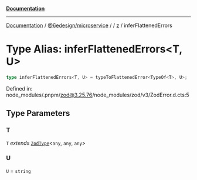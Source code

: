 [**Documentation**](../../../../../README.md)

***

[Documentation](../../../../../README.md) / [@6edesign/microservice](../../../README.md) / [](../../../README.md) / [z](../README.md) / inferFlattenedErrors

# Type Alias: inferFlattenedErrors&lt;T, U&gt;

```ts
type inferFlattenedErrors<T, U> = typeToFlattenedError<TypeOf<T>, U>;
```

Defined in: node\_modules/.pnpm/zod@3.25.76/node\_modules/zod/v3/ZodError.d.cts:5

## Type Parameters

### T

`T` *extends* [`ZodType`](../classes/ZodType.md)&lt;`any`, `any`, `any`&gt;

### U

`U` = `string`

